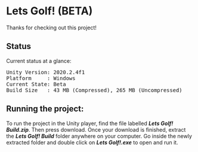 
# Lets Golf! (BETA)

Thanks for checking out this project!

## Status

Current status at a glance:

<pre>Unity Version: 2020.2.4f1
Platform     : Windows
Current State: Beta
Build Size   : 43 MB (Compressed), 265 MB (Uncompressed)
</pre>

## Running the project:

To run the project in the Unity player, find the file labelled ***Lets Golf! Build.zip***. Then press download.
Once your download is finished, extract the ***Lets Golf! Build*** folder anywhere on your computer.
Go inside the newly extracted folder and double click on ***Lets Golf!.exe*** to open and run it.
